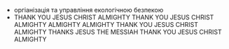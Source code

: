 - оргіанізація та управління екологічною безпекою
- THANK YOU JESUS CHRIST ALMIGHTY THANK YOU JESUS CHRIST ALMIGHTY ALMIGHTY ALMIGHTY THANK YOU JESUS CHRIST ALMIGHTY THANKS JESUS THE MESSIAH THANK YOU JESUS CHRIST ALMIGHTY